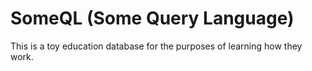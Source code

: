 # SomeQL (Some Query Language)

This is a toy education database for the purposes of learning how they work.
